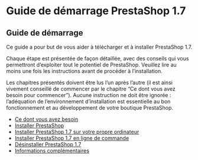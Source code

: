 # Guide de démarrage PrestaShop 1.7

## Guide de démarrage

Ce guide a pour but de vous aider à télécharger et à installer PrestaShop 1.7.

Chaque étape est présentée de façon détaillée, avec des conseils qui vous permettront d’exploiter tout le potentiel de PrestaShop. Veuillez lire au moins une fois les instructions avant de procéder à l’installation.

Les chapitres présentés doivent être lus l’un après l’autre (il est ainsi vivement conseillé de commencer par le chapitre “Ce dont vous avez besoin pour commencer”). Aucune instruction ne doit être ignorée : l’adéquation de l’environnement d’installation est essentielle au bon fonctionnement et au développement de votre boutique PrestaShop.

* [Ce dont vous avez besoin](ce-dont-vous-avez-besoin.md)
* [Installer PrestaShop](installer-prestashop.md)
* [Installer PrestaShop 1.7 sur votre propre ordinateur](installer-prestashop-ordinateur.md)
* [Installer PrestaShop 1.7 en ligne de commande](installer-prestashop-en-ligne-de-commande.md)
* [Désinstaller PrestaShop 1.7](desinstaller-prestashop.md)
* [Informations complémentaires](informations-complementaires.md)

